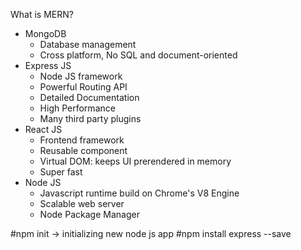What is MERN?
- MongoDB
    - Database management
    - Cross platform, No SQL and document-oriented
- Express JS
    - Node JS framework
    - Powerful Routing API
    - Detailed Documentation
    - High Performance
    - Many third party plugins
- React JS
    - Frontend framework
    - Reusable component
    - Virtual DOM: keeps UI prerendered in memory
    - Super fast
- Node JS
    - Javascript runtime build on Chrome's V8 Engine
    - Scalable web server
    - Node Package Manager

#npm init -> initializing new node js app
#npm install express --save
